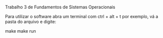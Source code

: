 Trabalho 3 de Fundamentos de Sistemas Operacionais

Para utilizar o software abra um terminal com ctrl + alt + t  por exemplo,
vá a pasta do arquivo e digite:

make
make run